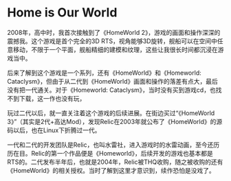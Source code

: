 # Home is Our World

2008年，高中时，我首次接触到了《HomeWorld 2》，游戏的画面和操作深深的震撼我。这个游戏是首个完全的3D RTS，视角能够3D旋转，舰船可以在空间中任意移动，不限于一个平面，舰船精细的建模和纹理，这些让我很长时间都沉浸在游戏当中。

后来了解到这个游戏是一个系列，还有《HomeWorld》和《Homeworld: Cataclysm》，但由于从二代到《HomeWorld》画面和操作的落差有点大，最后没有把一代通关。对于《Homeworld: Cataclysm》，当时没有买到游戏cd，也找不到下载，这一作也没有玩，

玩过二代以后，就一直关注着这个游戏的后续进展。在街边买过“《HomeWorld 3》”（其实是2代+高达Mod），发现Relic在2003年就公布了《HomeWorld》的源码以后，也在Linux下折腾过一代。

一代和二代的开发团队是Relic，也叫水雷社，进入游戏时的水雷动画，至今还历历在目。Relic的第一个作品便是《Homeworld》，后续开发的游戏也基本都是RTS的。二代发布半年后，也就是2004年，Relic被THQ收购，随之被收购的还有《HomeWorld》的相关授权。当时了解到这里才意识到，续作恐怕是没戏了。